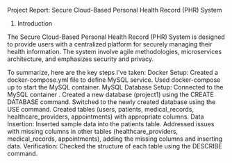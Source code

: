 Project Report: Secure Cloud-Based Personal Health Record (PHR) System

1. Introduction
   
The Secure Cloud-Based Personal Health Record (PHR) System is designed to provide users with a centralized platform for securely managing their health information. The system involve agile methodologies, microservices architecture, and emphasizes security and privacy.

To summarize, here are the key steps I've taken:
Docker Setup:
Created a docker-compose.yml file to define  MySQL service.
Used docker-compose up to start the MySQL container.
MySQL Database Setup:
Connected to the MySQL container .
Created a new database (project1) using the CREATE DATABASE command.
Switched to the newly created database using the USE command.
Created tables (users, patients, medical_records, healthcare_providers, appointments) with appropriate columns.
Data Insertion:
Inserted sample data into the patients table.
Addressed issues with missing columns in other tables (healthcare_providers, medical_records, appointments), adding the missing columns and inserting data.
Verification:
Checked the structure of each table using the DESCRIBE command.

